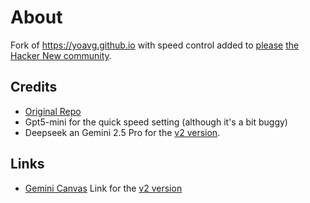 # About
Fork of https://yoavg.github.io with speed control added to [please](https://news.ycombinator.com/item?id=45086666) [the Hacker New community](https://news.ycombinator.com/item?id=45086020).

## Credits
- [Original Repo](https://github.com/yoavg/yoavg.github.io) 
- Gpt5-mini for the quick speed setting (although it's a bit buggy)
- Deepseek an Gemini 2.5 Pro for the [v2 version](docs/v2.html).

## Links
- [Gemini Canvas](https://g.co/gemini/share/630c57e9eab5) Link for the [v2 version](docs/v2.html)
